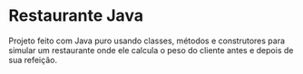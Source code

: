 # Restaurante Java
Projeto feito com Java puro usando classes, métodos e construtores para simular um restaurante onde ele calcula o peso do cliente antes e depois de sua refeição.
